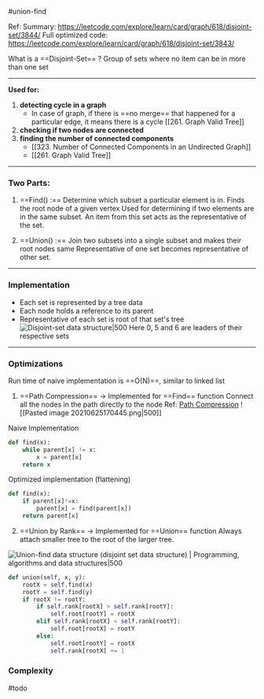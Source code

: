#union-find

Ref:
Summary: https://leetcode.com/explore/learn/card/graph/618/disjoint-set/3844/
Full optimized code: https://leetcode.com/explore/learn/card/graph/618/disjoint-set/3843/

What is a ==Disjoint-Set== ?
Group of sets where no item can be in more than one set

---
**Used for:**
1. **detecting cycle in a graph**
	- In case of graph, if there is ==no merge== that happened for a particular edge, it means there is a cycle [[261. Graph Valid Tree]]
2. **checking if two nodes are connected**
3. **finding the number of connected components**
	- [[323. Number of Connected Components in an Undirected Graph]]
	- [[261. Graph Valid Tree]]
---

### Two Parts:
1. ==Find() :== 
Determine which subset a particular element is in. Finds the root node of a given vertex
Used for determining if two elements are in the same subset.
An item from this set acts as the representative of the set.

2. ==Union() :==
Join two subsets into a single subset and makes their root nodes same
Representative of one set becomes representative of other set.

---
### Implementation
- Each set is represented by a tree data
- Each node holds a reference to its parent
- Representative of each set is root of that set's tree
![Disjoint-set data structure|500](https://blog.cloudapps.io/images/lectures/disjoint_set.png)
Here 0, 5 and 6 are leaders of their respective sets

---
### Optimizations
Run time of naive implementation is ==O(N)==, similar to linked list

1. ==Path Compression==  -> Implemented for ==Find== function
Connect all the nodes in the path directly to the node
Ref: [Path Compression](https://www.youtube.com/watch?v=VHRhJWacxis)
![[Pasted image 20210625170445.png|500]]

Naive Implementation
```python
def find(x):
	while parent[x] != x:
		x = parent[x]
	return x
```

Optimized implementation (flattening)
```python
def find(x):
	if parent[x]!=x:
		parent[x] = find(parent[x])
	return parent[x]
```

2. ==Union by Rank== -> Implemented for ==Union== function
Always attach smaller tree to the root of the larger tree. 

![Union-find data structure (disjoint set data structure) | Programming,  algorithms and data structures|500](https://algocoding.files.wordpress.com/2014/09/uf4_union_by_rank.png)

```python
def union(self, x, y):
	rootX = self.find(x)
	rootY = self.find(y)
	if rootX != rootY:
		if self.rank[rootX] > self.rank[rootY]:
			self.root[rootY] = rootX
		elif self.rank[rootX] < self.rank[rootY]:
			self.root[rootX] = rootY
		else:
			self.root[rootY] = rootX
			self.rank[rootX] += 1
```


### Complexity
#todo 